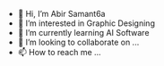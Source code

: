 - 👋 Hi, I’m Abir Samant6a 
- 👀 I’m interested in  Graphic Designing 
- 🌱 I’m currently learning  AI Software
- 💞️ I’m looking to collaborate on ...
- 📫 How to reach me ...

<!---
ABIRS62/ABIRS62 is a ✨ special ✨ repository because its `README.md` (this file) appears on your GitHub profile.
You can click the Preview link to take a look at your changes.
--->
